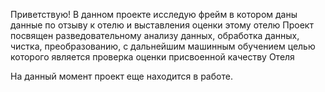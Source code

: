Приветствую!
В данном проекте исследую фрейм в котором даны данные по отзыву к отелю и выставления оценки этому отелю
Проект посвящен разведовательному анализу данных, обработка данных, чистка, преобразованию, с дальнейшим машинным обучением целью которого является проверка оценки присвоенной качеству Отеля

На данный момент проект еще находится в работе.